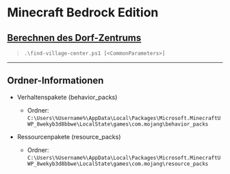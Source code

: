 # Minecraft Bedrock Edition

## [Berechnen des Dorf-Zentrums](https://github.com/dr-woitschek/spielkiste/tree/master/minecraft/find-village-center/)

> `.\find-village-center.ps1 [<CommonParameters>]`

---

## Ordner-Informationen

* Verhaltenspakete (behavior_packs)
  * Ordner: `C:\Users\%Username%\AppData\Local\Packages\Microsoft.MinecraftUWP_8wekyb3d8bbwe\LocalState\games\com.mojang\behavior_packs`

* Ressourcenpakete (resource_packs)
  * Ordner: `C:\Users\%Username%\AppData\Local\Packages\Microsoft.MinecraftUWP_8wekyb3d8bbwe\LocalState\games\com.mojang\resource_packs`
